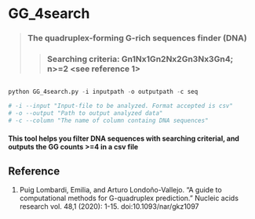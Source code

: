 #  GG_4search
> ### The quadruplex-forming G-rich sequences finder (DNA)
>> ### Searching criteria: Gn1Nx1Gn2Nx2Gn3Nx3Gn4; n>=2 <see reference 1>

```python 

python GG_4search.py -i inputpath -o outputpath -c seq

# -i --input "Input-file to be analyzed. Format accepted is csv"
# -o --output "Path to output analyzed data"
# -c --column "The name of column containg DNA sequences"

```
#### This tool helps you filter DNA sequences with searching criterial, and outputs the GG counts >=4 in a csv file  
## Reference 
1. Puig Lombardi, Emilia, and Arturo Londoño-Vallejo. “A guide to computational methods for G-quadruplex prediction.” Nucleic acids research vol. 48,1 (2020): 1-15. doi:10.1093/nar/gkz1097
